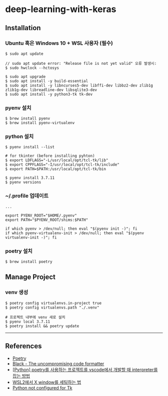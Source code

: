 # deep-learning-with-keras

## Installation

### Ubuntu 혹은 Windows 10 + WSL 사용자 (필수)

```
$ sudo apt update

// sudo apt update error: "Release file is not yet valid" 오류 발생시:
$ sudo hwclock --hctosys

$ sudo apt upgrade
$ sudo apt install -y build-essential
$ sudo apt install -y libncurses5-dev libffi-dev libbz2-dev zlib1g zlib1g-dev libreadline-dev libsqlite3-dev
$ sudo apt install -y python3-tk tk-dev
```

### pyenv 설치

```
$ brew install pyenv
$ brew install pyenv-virtualenv
```

### python 설치

```
$ pyenv install --list

# for tkinter (before installing pyhton)
$ export LDFLAGS="-L/usr/local/opt/tcl-tk/lib"
$ export CPPFLAGS="-I/usr/local/opt/tcl-tk/include"
$ export PATH=$PATH:/usr/local/opt/tcl-tk/bin

$ pyenv install 3.7.11
$ pyenv versions
```

### ~/.profile 업데이트

```
...

export PYENV_ROOT="$HOME/.pyenv"
export PATH="$PYENV_ROOT/shims:$PATH"

if which pyenv > /dev/null; then eval "$(pyenv init -)"; fi
if which pyenv-virtualenv-init > /dev/null; then eval "$(pyenv virtualenv-init -)"; fi
```

### poetry 설치

```
$ brew install poetry
```

## Manage Project

### venv 생성

```
$ poetry config virtualenvs.in-project true
$ poetry config virtualenvs.path "./.venv"

# 프로젝트 내부에 venv 새로 설치
$ pyenv local 3.7.11
$ poetry install && poetry update
```

---

## References

- [Poetry](https://python-poetry.org/docs/cli/)
- [Black - The uncompromising code formatter](https://github.com/psf/black)
- [[Python] poetry를 사용하는 프로젝트를 vscode에서 개발할 때 interpreter를 잡는 방법](https://amazingguni.medium.com/python-poetry를-사용하는-프로젝트를-vscode에서-개발할-때-interpreter를-잡는-방법-e1806f093e6d)
- [WSL2에서 X window를 세팅하는 법](https://evandde.github.io/wsl2-x/)
- [Python not configured for Tk](https://newbedev.com/python-not-configured-for-tk)
